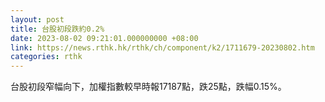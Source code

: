 ```yaml
---
layout: post
title: 台股初段跌約0.2%
date: 2023-08-02 09:21:01.000000000 +08:00
link: https://news.rthk.hk/rthk/ch/component/k2/1711679-20230802.htm
categories: rthk
---
```


台股初段窄幅向下，加權指數較早時報17187點，跌25點，跌幅0.15%。

